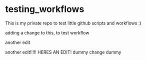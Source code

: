 # testing_workflows
This is my private repo to test little github scripts and workflows :)

adding a change to this, to test workflow

another edit

another edit!!!!! HERES AN EDIT!
dummy change
dummy